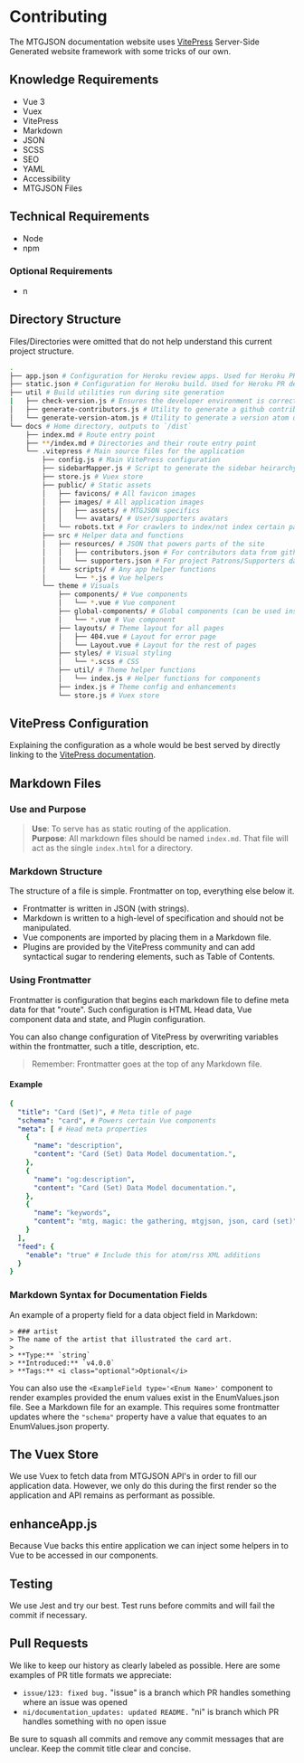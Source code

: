 # Contributing

The MTGJSON documentation website uses [VitePress](https://vitepress.vuejs.org/) Server-Side Generated website framework with some tricks of our own.

## Knowledge Requirements

- Vue 3
- Vuex
- VitePress
- Markdown
- JSON
- SCSS
- SEO
- YAML
- Accessibility
- MTGJSON Files

## Technical Requirements

- Node
- npm

### Optional Requirements

- n

## Directory Structure

Files/Directories were omitted that do not help understand this current project structure.

```sh
.
├── app.json # Configuration for Heroku review apps. Used for Heroku PR deployments
├── static.json # Configuration for Heroku build. Used for Heroku PR deployments
├── util # Build utilities run during site generation
|   ├── check-version.js # Ensures the developer environment is correct
│   ├── generate-contributors.js # Utility to generate a github contributors file
│   └── generate-version-atom.js # Utility to generate a version atom of the siteschemas
└── docs # Home directory, outputs to `/dist`
    ├── index.md # Route entry point
    ├── **/index.md # Directories and their route entry point
    └── .vitepress # Main source files for the application
        ├── config.js # Main VitePress configuration
        ├── sidebarMapper.js # Script to generate the sidebar heirarchy
        ├── store.js # Vuex store
        ├── public/ # Static assets
        │   ├── favicons/ # All favicon images
        │   ├── images/ # All application images
        │   │   ├── assets/ # MTGJSON specifics
        │   │   └── avatars/ # User/supporters avatars
        │   └── robots.txt # For crawlers to index/not index certain pages
        ├── src # Helper data and functions
        │   ├── resources/ # JSON that powers parts of the site
        │   │   ├── contributors.json # For contributors data from github
        │   │   └── supporters.json # For project Patrons/Supporters data
        │   └── scripts/ # Any app helper functions
        │       └── *.js # Vue helpers
        └── theme # Visuals
            ├── components/ # Vue components
            │   └── *.vue # Vue component
            ├── global-components/ # Global components (can be used inside Markdown)
            │   └── *.vue # Vue component
            ├── layouts/ # Theme layout for all pages
            │   ├── 404.vue # Layout for error page
            │   └── Layout.vue # Layout for the rest of pages
            ├── styles/ # Visual styling
            │   └── *.scss # CSS
            ├── util/ # Theme helper functions
            │   └── index.js # Helper functions for components
            ├── index.js # Theme config and enhancements
            └── store.js # Vuex store
```

## VitePress Configuration

Explaining the configuration as a whole would be best served by directly linking to the [VitePress documentation](https://vitepress.vuejs.org/config/introduction.html).

## Markdown Files

### Use and Purpose

> **Use**: To serve has as static routing of the application.  
> **Purpose**: All markdown files should be named `index.md`. That file will act as the single `index.html` for a directory.

### Markdown Structure

The structure of a file is simple. Frontmatter on top, everything else below it.

- Frontmatter is written in JSON (with strings).
- Markdown is written to a high-level of specification and should not be manipulated.
- Vue components are imported by placing them in a Markdown file.
- Plugins are provided by the VitePress community and can add syntactical sugar to rendering elements, such as Table of Contents.

### Using Frontmatter

Frontmatter is configuration that begins each markdown file to define meta data for that "route". Such configuration is HTML Head data, Vue component data and state, and Plugin configuration.

You can also change configuration of VitePress by overwriting variables within the frontmatter, such a title, description, etc.

> Remember: Frontmatter goes at the top of any Markdown file.

#### Example

```yaml
{
  "title": "Card (Set)", # Meta title of page
  "schema": "card", # Powers certain Vue components
  "meta": [ # Head meta properties
    {
      "name": "description",
      "content": "Card (Set) Data Model documentation.",
    },
    {
      "name": "og:description",
      "content": "Card (Set) Data Model documentation.",
    },
    {
      "name": "keywords",
      "content": "mtg, magic: the gathering, mtgjson, json, card (set)",
    }
  ],
  "feed": {
    "enable": "true" # Include this for atom/rss XML additions
  }
}
```

### Markdown Syntax for Documentation Fields

An example of a property field for a data object field in Markdown:

```
> ### artist
> The name of the artist that illustrated the card art.  
>
> **Type:** `string`  
> **Introduced:** `v4.0.0`  
> **Tags:** <i class="optional">Optional</i>
```

You can also use the `<ExampleField type='<Enum Name>'` component to render examples provided the enum values exist in the EnumValues.json file. See a Markdown file for an example. This requires some frontmatter updates where the `"schema"` property have a value that equates to an EnumValues.json property.

## The Vuex Store

We use Vuex to fetch data from MTGJSON API's in order to fill our application data. However, we only do this during the first render so the application and API remains as performant as possible.

## enhanceApp.js

Because Vue backs this entire application we can inject some helpers in to Vue to be accessed in our components.

## Testing

We use Jest and try our best. Test runs before commits and will fail the commit if necessary.

## Pull Requests

We like to keep our history as clearly labeled as possible. Here are some examples of PR title formats we appreciate:

- `issue/123: fixed bug.` "issue" is a branch which PR handles something where an issue was opened
- `ni/documentation_updates: updated README.` "ni" is branch which PR handles something with no open issue

Be sure to squash all commits and remove any commit messages that are unclear. Keep the commit title clear and concise.
